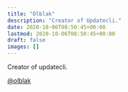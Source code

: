 ```yaml
---
title: "Olblak"
description: "Creator of Updatecli."
date: 2020-10-06T08:50:45+00:00
lastmod: 2020-10-06T08:50:45+00:00
draft: false
images: []
---
```


Creator of updatecli.

[@olblak](https://twitter.com/0lblak)
